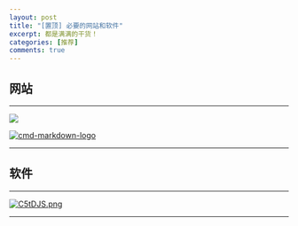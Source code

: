 ```yaml
---
layout: post
title: "[置顶] 必要的网站和软件"
excerpt: 都是满满的干货！
categories: [推荐]
comments: true
---
```


## 网站

---

[![](https://imgchr.com/content/images/system/logo_1504438056826_03b718.png)](https://imgchr.com/)

[![cmd-markdown-logo](https://www.zybuluo.com/static/img/logo.png)](https://www.zybuluo.com)

---

## 软件

---

[![C5tDJS.png](https://s1.ax1x.com/2018/05/30/C5tDJS.png)](https://www.sublimetext.com/)


---
